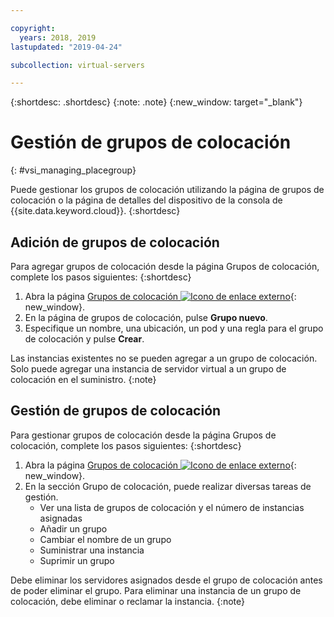 ```yaml
---

copyright:
  years: 2018, 2019
lastupdated: "2019-04-24"

subcollection: virtual-servers

---
```


{:shortdesc: .shortdesc}
{:note: .note}
{:new_window: target="_blank"}

# Gestión de grupos de colocación
{: #vsi_managing_placegroup}

Puede gestionar los grupos de colocación utilizando la página de grupos de colocación o la página de detalles del dispositivo de la consola de
{{site.data.keyword.cloud}}.
{:shortdesc}

## Adición de grupos de colocación

Para agregar grupos de colocación desde la página Grupos de colocación, complete los pasos siguientes:
{:shortdesc}

1. Abra la página [Grupos de colocación
![Icono de enlace externo](../icons/launch-glyph.svg "Icono de enlace externo")](https://cloud.ibm.com/gen1/infrastructure/placement-groups){: new_window}.
2. En la página de grupos de colocación, pulse **Grupo nuevo**.
3. Especifique un nombre, una ubicación, un pod y una regla para el grupo de colocación y pulse **Crear**.

Las instancias existentes no se pueden agregar a un grupo de colocación. Solo puede agregar una instancia de servidor virtual a un grupo de colocación en el suministro. 
{:note}

## Gestión de grupos de colocación

Para gestionar grupos de colocación desde la página Grupos de colocación, complete los pasos siguientes:
{:shortdesc}

1. Abra la página [Grupos de colocación
![Icono de enlace externo](../icons/launch-glyph.svg "Icono de enlace externo")](https://cloud.ibm.com/gen1/infrastructure/placement-groups){: new_window}.
2. En la sección Grupo de colocación, puede realizar diversas tareas de gestión.
     * Ver una lista de grupos de colocación y el número de instancias asignadas
     * Añadir un grupo
     * Cambiar el nombre de un grupo
     * Suministrar una instancia
     * Suprimir un grupo
     
Debe eliminar los servidores asignados desde el grupo de colocación antes de poder eliminar el grupo. Para eliminar una instancia de un grupo de colocación, debe eliminar o reclamar la instancia.
{:note}

